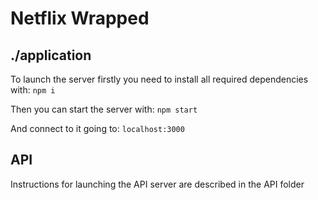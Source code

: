 # Netflix Wrapped
## ./application
To launch the server firstly you need to install all required dependencies with:
`npm i`

Then you can start the server with:
`npm start`

And connect to it going to:
`localhost:3000`

## API
Instructions for launching the API server are described in the API folder
